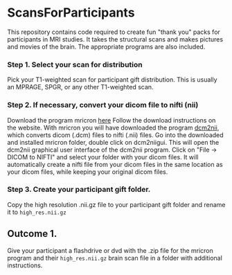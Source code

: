 # ScansForParticipants
This repository contains code required to create fun "thank you" packs for participants in MRI studies. It takes the structural scans and makes pictures and movies of the brain. The appropriate programs are also included.


### Step 1. Select your scan for distribution
Pick your T1-weighted scan for participant gift distribution. This is usually an MPRAGE, SPGR, or any other T1-weighted scan.


### Step 2. If necessary, convert your dicom file to nifti (nii)
 Download the program mricron [here](http://www.mccauslandcenter.sc.edu/mricro/mricron/install.html)
 Follow the download instructions on the website.
 With mricron you will have downloaded the program [dcm2nii](http://www.mccauslandcenter.sc.edu/mricro/mricron/dcm2nii.html),
 which converts dicom (.dcm) files to nifti (.nii) files.
 Go into the downloaded and installed mricron folder, double click on dcm2niigui. This will open the dcm2nii graphical user interface of the dcm2nii program. Click on "File -> DICOM to NIFTI" and select your folder with your dicom files. It will automatically create a nifti file from your dicom files in the same location as your dicom files, while keeping your original dicom files.
 
### Step 3. Create your participant gift folder.
 Copy the high resolution .nii.gz file to your participant gift folder and rename it to ```high_res.nii.gz```
 
## Outcome 1.
 Give your participant a flashdrive or dvd with the .zip file for the mricron program and their ```high_res.nii.gz``` brain scan file in a folder with additional instructions. 

 
